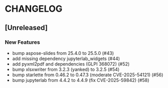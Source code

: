# CHANGELOG

## [Unreleased]

### New Features

- bump aspose-slides from 25.4.0 to 25.5.0 (#43)
- add missing dependency jupyterlab_widgets (#44)
- add pyxml2pdf and dependencies (GLPI 368072) (#52)
- bump xlsxwriter from 3.2.3 (yanked) to 3.2.5 (#54)
- bump starlette from 0.46.2 to 0.47.3 (moderate CVE-2025-54121) (#56)
- bump jupyterlab from 4.4.2 to 4.4.9 (fix CVE-2025-59842) (#58)


